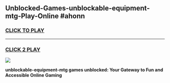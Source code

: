 
## Unblocked-Games-unblockable-equipment-mtg-Play-Online #ahonn
<h3>
<a href="https://news.freeplayer.one?title=unblockable-equipment-mtg&ref=3">CLICK TO PLAY</a></h3>
<hr>

<h3>
<a href="https://news.freeplayer.one?title=unblockable-equipment-mtg&ref=3">CLICK 2 PLAY</a>
  
</h3>

<a href="https://news.freeplayer.one?title=unblockable-equipment-mtg&ref=3"><img src="https://clearcache.store/games.png"></a>


**unblockable-equipment-mtg games unblocked: Your Gateway to Fun and Accessible Online Gaming**
